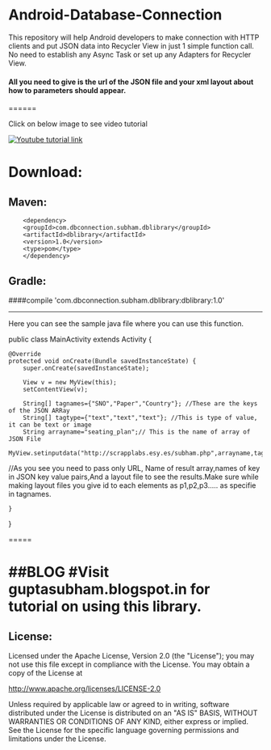 # Android-Database-Connection
This repository will help Android developers to make connection with HTTP clients and put JSON data into Recycler View in just 1 simple function call. No need to establish any Async Task or set up any Adapters for Recycler View.
#### All you need to give is the url of the JSON file and your xml layout about how to parameters should appear.

======

Click on below image to see video tutorial

[![Youtube tutorial link](http://hello45.esy.es/Screenshot%202016-09-07%2016.12.48.png)](https://www.youtube.com/watch?v=UoWdr-Fgla8)

# Download:

## Maven:
        <dependency>
        <groupId>com.dbconnection.subham.dblibrary</groupId>
        <artifactId>dblibrary</artifactId>
        <version>1.0</version>
        <type>pom</type>
        </dependency>


## Gradle:

####compile 'com.dbconnection.subham.dblibrary:dblibrary:1.0'


---


Here you can see the sample java file where you can use this function.


public class MainActivity extends Activity {

    @Override
    protected void onCreate(Bundle savedInstanceState) {
        super.onCreate(savedInstanceState);

        View v = new MyView(this);
        setContentView(v);

        String[] tagnames={"SNO","Paper","Country"}; //These are the keys of the JSON ARRay
        String[] tagtype={"text","text","text"}; //This is type of value, it can be text or image
        String arrayname="seating_plan";// This is the name of array of JSON File
         MyView.setinputdata("http://scrapplabs.esy.es/subham.php",arrayname,tagnames,tagtype,R.layout.list_card_view);

//As you see you need to pass only URL, Name of result array,names of key in JSON key value pairs,And a layout file to see the results.Make sure while making layout files you give id to each elements as p1,p2,p3..... as specifie in tagnames.


    }

}

=====

##BLOG
#Visit guptasubham.blogspot.in for tutorial on using this library.
====
## License:


Licensed under the Apache License, Version 2.0 (the "License");
you may not use this file except in compliance with the License.
You may obtain a copy of the License at

   http://www.apache.org/licenses/LICENSE-2.0

Unless required by applicable law or agreed to in writing, software
distributed under the License is distributed on an "AS IS" BASIS,
WITHOUT WARRANTIES OR CONDITIONS OF ANY KIND, either express or implied.
See the License for the specific language governing permissions and
limitations under the License.
